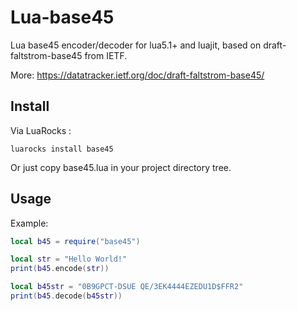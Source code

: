 
# Lua-base45 

Lua base45 encoder/decoder for lua5.1+ and luajit, based on draft-faltstrom-base45 from IETF.  
 
More: https://datatracker.ietf.org/doc/draft-faltstrom-base45/  


## Install 

Via LuaRocks :

`luarocks install base45`  

Or just copy base45.lua in your project directory tree.


## Usage 

Example:
```lua
local b45 = require("base45")

local str = "Hello World!"
print(b45.encode(str))

local b45str = "0B9GPCT-DSUE QE/3EK4444EZEDU1D$FFR2"
print(b45.decode(b45str))
```

